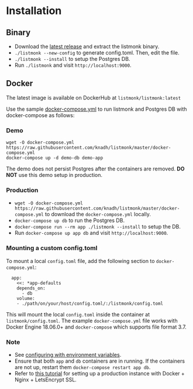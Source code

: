 # Installation

## Binary
- Download the [latest release](https://github.com/knadh/listmonk/releases) and extract the listmonk binary.
- `./listmonk --new-config` to generate config.toml. Then, edit the file.
- `./listmonk --install` to setup the Postgres DB.
- Run `./listmonk` and visit `http://localhost:9000`.

## Docker

The latest image is available on DockerHub at `listmonk/listmonk:latest`

Use the sample [docker-compose.yml](https://github.com/knadh/listmonk/blob/master/docker-compose.yml) to run listmonk and Postgres DB with docker-compose as follows:

### Demo

```
wget -O docker-compose.yml https://raw.githubusercontent.com/knadh/listmonk/master/docker-compose.yml
docker-compose up -d demo-db demo-app
```

The demo does not persist Postgres after the containers are removed. **DO NOT** use this demo setup in production.

### Production
- `wget -O docker-compose.yml https://raw.githubusercontent.com/knadh/listmonk/master/docker-compose.yml` to download the `docker-compose.yml` locally.
- `docker-compose up db` to run the Postgres DB.
- `docker-compose run --rm app ./listmonk --install` to setup the DB.
- Run `docker-compose up app db` and visit `http://localhost:9000`.

### Mounting a custom config.toml
To mount a local `config.toml` file, add the following section to `docker-compose.yml`:

```
  app:
    <<: *app-defaults
    depends_on:
      - db
    volume:
    - ./path/on/your/host/config.toml/:/listmonk/config.toml
```

This will mount the local `config.toml` inside the container at `listmonk/config.toml`. The example `docker-compose.yml` file works with Docker Engine 18.06.0+ and `docker-compose` which supports file format 3.7.

### Note
- See [configuring with environment variables](../configuration).
- Ensure that both `app` and `db` containers are in running. If the containers are not up, restart them `docker-compose restart app db`.
- Refer to [this tutorial](https://yasoob.me/posts/setting-up-listmonk-opensource-newsletter-mailing/) for setting up a production instance with Docker + Nginx + LetsEncrypt SSL.
